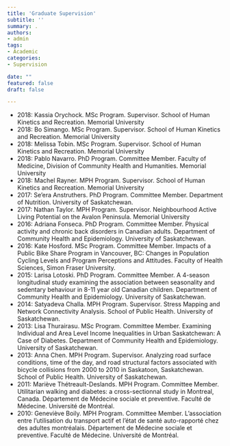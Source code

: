 ```yaml
---
title: 'Graduate Supervision'
subtitle: ''
summary: .	
authors:
- admin
tags:
- Academic
categories:
- Supervision

date: ""
featured: false
draft: false

---
```


* 2018: Kassia Orychock. MSc Program. Supervisor. School of Human Kinetics and Recreation. Memorial University 
* 2018: Bo Simango. MSc Program. Supervisor. School of Human Kinetics and Recreation. Memorial University 
* 2018: Melissa Tobin. MSc Program. Supervisor. School of Human Kinetics and Recreation. Memorial University 
* 2018: Pablo Navarro. PhD Program. Committee Member. Faculty of Medicine, Division of Community Health and Humanities. Memorial University 
* 2018: Machel Rayner. MPH Program. Supervisor. School of Human Kinetics and Recreation. Memorial University 
* 2017: Se’era Anstruthers. PhD Program. Committee Member. Department of Nutrition. University of Saskatchewan. 
* 2017: Nathan Taylor. MPH Program. Supervisor. Neighbourhood Active Living Potential on the Avalon Peninsula. Memorial University
* 2016: Adriana Fonseca. PhD Program. Committee Member.  Physical activity and chronic back disorders in Canadian adults. Department of Community Health and Epidemiology. University of Saskatchewan.
* 2016: Kate Hosford. MSc Program. Committee Member. Impacts of a Public Bike Share Program in Vancouver, BC: Changes in Population Cycling Levels and Program Perceptions and Attitudes. Faculty of Health Sciences, Simon Fraser University.
* 2015: Larisa Lotoski. PhD Program. Committee Member. A 4-season longitudinal study examining the association between seasonality and sedentary behaviour in 8-11 year old Canadian children. Department of Community Health and Epidemiology. University of Saskatchewan. 
* 2014:	Satyadeva Challa. MPH Program. Supervisor. Stress Mapping and Network Connectivity Analysis. School of Public Health. University of Saskatchewan.
* 2013:	Lisa Thurairasu. MSc Program. Committee Member. Examining Individual and Area Level Income Inequalities in Urban Saskatchewan: A Case of Diabetes. Department of Community Health and Epidemiology. University of Saskatchewan.
* 2013:	Anna Chen. MPH Program. Supervisor. Analyzing road surface conditions, time of the day, and road structural factors associated with bicycle collisions from 2000 to 2010 in Saskatoon, Saskatchewan. School of Public Health. University of Saskatchewan.
* 2011:	Mariève Thétreault-Deslands. MPH Program. Committee Member. Utilitarian walking and diabetes: a cross-sectionnal study in Montreal, Canada. Département de Médecine sociale et preventive. Faculté de Médecine. Université de Montréal.
* 2010:	Geneviève Boily. MPH Program. Committee Member. L’association entre l’utilisation du transport actif et l’état de santé auto-rapporté chez des adultes montréalais. Département de Médecine sociale et preventive. Faculté de Médecine. Université de Montréal.